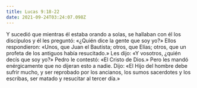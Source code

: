 ```yaml
---
title: Lucas 9:18-22
date: 2021-09-24T03:24:07.098Z
---
```

Y sucedió que mientras él estaba orando a solas, se hallaban con él los discípulos y él les preguntó: «¿Quién dice la gente que soy yo?» Ellos respondieron: «Unos, que Juan el Bautista; otros, que Elías; otros, que un profeta de los antiguos había resucitado.» Les dijo: «Y vosotros, ¿quién decís que soy yo?» Pedro le contestó: «El Cristo de Dios.» Pero les mandó enérgicamente que no dijeran esto a nadie. Dijo: «El Hijo del hombre debe sufrir mucho, y ser reprobado por los ancianos, los sumos sacerdotes y los escribas, ser matado y resucitar al tercer día.»